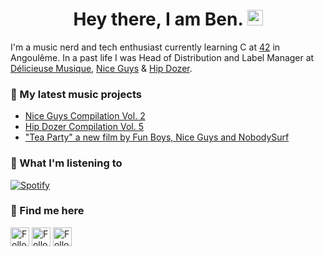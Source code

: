 # <h1 align="center"> Hey there, I am Ben. <img src="https://c.tenor.com/Wx9IEmZZXSoAAAAi/hi.gif" width="25px">

I'm a music nerd and tech enthusiast currently learning C at [42](https://42.fr/en/homepage/) in Angoulême.
In a past life I was Head of Distribution and Label Manager at [Délicieuse Musique](http://www.delicieuse-musique.com/), [Nice Guys](https://www.youtube.com/niceguys) & [Hip Dozer](https://www.youtube.com/c/HipDozerMusic).


### 🎸  My latest music projects

- [Nice Guys Compilation Vol. 2](https://youtu.be/3n1aC2TYXIA)
- [Hip Dozer Compilation Vol. 5](https://youtu.be/phYH9h2Ogzc)
- ["Tea Party" a new film by Fun Boys, Nice Guys and NobodySurf](https://youtu.be/W23S8m4IzeU)


### 🎵 What I'm listening to

[![Spotify](http://novatorem-barondugroove.vercel.app/api/spotify?background_color=0d1117&border_color=fffffff)](https://open.spotify.com/user/119044111)

### 🔭 Find me here

[<img src="https://www.svgrepo.com/show/157006/linkedin.svg" height="30px" align="center" alt="Follow Benjamin Chabot on LinkedIn" title="Follow Benjamin Chabot on LinkedIn"/>](https://www.linkedin.com/in/benjaminchabot/)
[<img src="https://www.svgrepo.com/show/183608/twitter.svg" height="30px" align="center" alt="Follow barondugroove on Twitter" title="Follow barondugroove on Twitter"/>](https://twitter.com/barondugroove)
[<img src="https://www.svgrepo.com/show/111199/instagram.svg" height="30px" align="center" alt="Follow barondugroove on Instagram" title="Follow barondugroove on Instagram"/>](https://www.instagram.com/barondugroove/)


